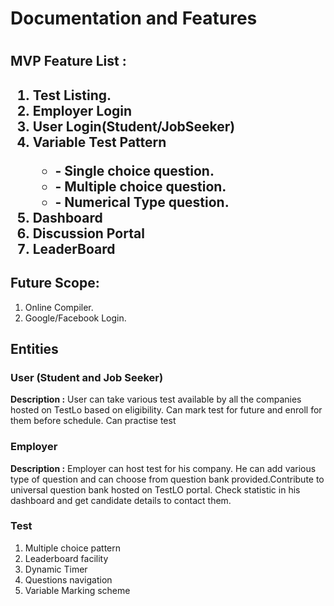 <h1> Documentation and Features <h1>
<h2> MVP Feature List : <h2>
<ol>
<li>Test Listing.</li>
<li>Employer Login</li>
<li>User Login(Student/JobSeeker)</li>
<li>Variable Test Pattern</li>
	<ul>
	<li> - Single choice question.</li>
	<li> - Multiple choice question.</li>
	<li> - Numerical Type question.</li>
	</ul>
<li>Dashboard</li>
<li>Discussion Portal</li> 
<li>LeaderBoard</li>
</ol>

<h2>Future Scope:</h2>
<ol>
<li>Online Compiler.</li>
<li>Google/Facebook Login.</li>
</ol>


<h2> Entities </h2>

<h3> User (Student and Job Seeker)</h3>
<p> <b>Description :</b> User can take various test available by all the companies hosted on TestLo based on eligibility. Can mark test for future and enroll for them before schedule. Can practise test </p>

<h3> Employer </h3>
<p> <b>Description :</b> Employer can host test for his company. He can add various type of question and can choose from question bank provided.Contribute to universal question bank hosted on TestLO portal. Check statistic in his dashboard and get candidate details to contact them. </p>

<h3> Test </h3>
<ol>
<li>Multiple choice pattern</li>
<li>Leaderboard facility</li>
<li>Dynamic Timer</li>
<li>Questions navigation </li>
<li> Variable Marking scheme</li>
</ol>

